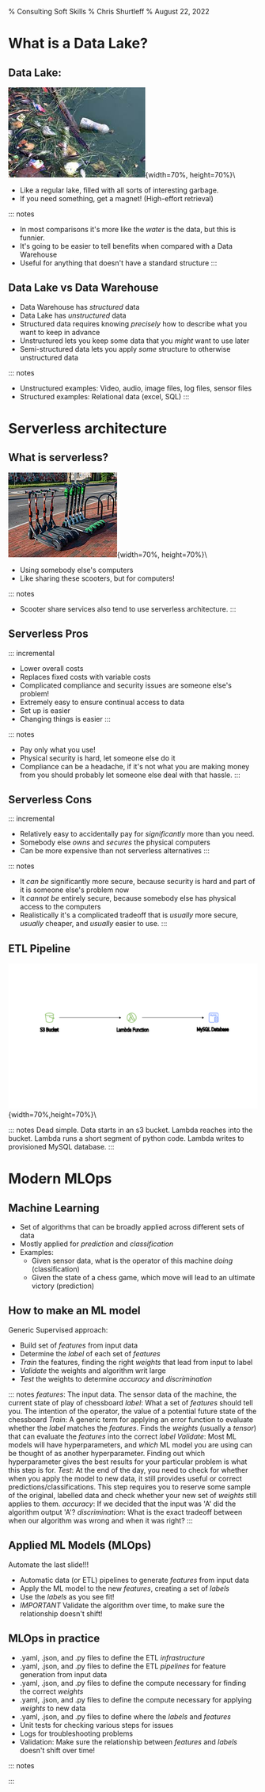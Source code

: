 % Consulting Soft Skills
% Chris Shurtleff
% August 22, 2022

# What is a Data Lake?

## Data Lake:

![Trash under lake Erie](slide_images/lake_trash_erie.jpeg){width=70%, height=70%}\

- Like a regular lake, filled with all sorts of interesting garbage.
- If you need something, get a magnet! (High-effort retrieval)

::: notes
- In most comparisons it's more like the _water_ is the data, but this is funnier.
- It's going to be easier to tell benefits when compared with a Data Warehouse
- Useful for anything that doesn't have a standard structure
:::

## Data Lake vs Data Warehouse

- Data Warehouse has _structured_ data
- Data Lake has _unstructured_ data
- Structured data requires knowing _precisely_ how to describe what you want to keep in advance
- Unstructured lets you keep some data that you _might_ want to use later
- Semi-structured data lets you apply _some_ structure to otherwise unstructured data

::: notes
- Unstructured examples:
    Video, audio, image files, log files, sensor files
- Structured examples:
    Relational data (excel, SQL)
:::

# Serverless architecture

## What is serverless?

![Scooters in Columbus](slide_images/Columbus_electric_scooters.jpg){width=70%, height=70%}\

- Using somebody else's computers
- Like sharing these scooters, but for computers!

::: notes
- Scooter share services also tend to use serverless architecture.
:::

## Serverless Pros

::: incremental
- Lower overall costs
- Replaces fixed costs with variable costs
- Complicated compliance and security issues are someone else's problem!
- Extremely easy to ensure continual access to data
- Set up is easier
- Changing things is easier
:::

::: notes
- Pay only what you use!
- Physical security is hard, let someone else do it
- Compliance can be a headache, if it's not what you are making money from you should probably let someone else deal with that hassle.
:::

## Serverless Cons

::: incremental
- Relatively easy to accidentally pay for _significantly_ more than you need.
- Somebody else _owns_ and _secures_ the physical computers
- Can be more expensive than not serverless alternatives
:::

::: notes
- It _can be_ significantly more secure, because security is hard and part of it is someone else's problem now
- It _cannot be_ entirely secure, because somebody else has physical access to the computers
- Realistically it's a complicated tradeoff that is _usually_ more secure, _usually_ cheaper, and _usually_ easier to use.
:::

## ETL Pipeline

![Simple ETL Pipeline](slide_images/etl_pipeline.png){width=70%,height=70%}\

::: notes
Dead simple. Data starts in an s3 bucket. Lambda reaches into the bucket. Lambda runs a short segment of python code. Lambda writes to provisioned MySQL database.
:::

# Modern MLOps

## Machine Learning
- Set of algorithms that can be broadly applied across different sets of data
- Mostly applied for _prediction_ and _classification_
- Examples:
    - Given sensor data, what is the operator of this machine _doing_ (classification)
    - Given the state of a chess game, which move will lead to an ultimate victory (prediction)

## How to make an ML model
Generic Supervised approach:

- Build set of _features_ from input data
- Determine the _label_ of each set of _features_
- _Train_ the features, finding the right _weights_ that lead from input to label
- _Validate_ the weights and algorithm writ large
- _Test_ the weights to determine _accuracy_ and _discrimination_

::: notes
_features_: The input data. The sensor data of the machine, the current state of play of chessboard
_label_: What a set of _features_ should tell you. The intention of the operator, the value of a potential future state of the chessboard
_Train_: A generic term for applying an error function to evaluate whether the _label_ matches the _features_. Finds the _weights_ (usually a _tensor_) that can evaluate the _features_ into the correct _label_
_Validate_: Most ML models will have hyperparameters, and _which_ ML model you are using can be thought of as another hyperparameter. Finding out which hyperparameter gives the best results for your particular problem is what this step is for.
_Test_: At the end of the day, you need to check for whether when you apply the model to new data, it still provides useful or correct predictions/classifications. This step requires you to reserve some sample of the original, labelled data and check whether your new set of _weights_ still applies to them.
_accuracy_: If we decided that the input was 'A' did the algorithm output 'A'?
_discrimination_: What is the exact tradeoff between when our algorithm was wrong and when it was right?
:::

## Applied ML Models (MLOps)
Automate the last slide!!!

- Automatic data (or ETL) pipelines to generate _features_ from input data
- Apply the ML model to the new _features_, creating a set of _labels_
- Use the _labels_ as you see fit!
- *IMPORTANT* Validate the algorithm over time, to make sure the relationship doesn't shift!

## MLOps in practice
- .yaml, .json, and .py files to define the ETL _infrastructure_
- .yaml, .json, and .py files to define the ETL _pipelines_ for feature generation from input data
- .yaml, .json, and .py files to define the compute necessary for finding the correct _weights_
- .yaml, .json, and .py files to define the compute necessary for applying _weights_ to new data
- .yaml, .json, and .py files to define where the _labels_ and _features_
- Unit tests for checking various steps for issues
- Logs for troubleshooting problems
- Validation: Make sure the relationship between _features_ and _labels_ doesn't shift over time!

::: notes

:::
